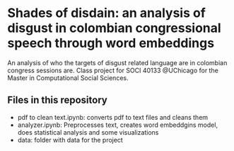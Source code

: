 # Shades of disdain: an analysis of disgust in colombian congressional speech through word embeddings
An analysis of who the targets of disgust related language are in colombian congress sessions are. Class project for SOCI 40133 @UChicago for the Master in Computational Social Sciences.

## Files in this repository
- pdf to clean text.ipynb: converts pdf to text files and cleans them
- analyzer.ipynb: Preprocesses text, creates word embeddgins model, does statistical analysis and some visualizations
- data: folder with data for the project
